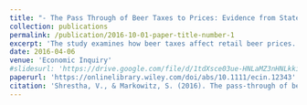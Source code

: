```yaml
---
title: "- The Pass Through of Beer Taxes to Prices: Evidence from State-Level and Federal Tax Changes (with Sara Markowitz)"
collection: publications
permalink: /publication/2016-10-01-paper-title-number-1
excerpt: 'The study examines how beer taxes affect retail beer prices. The findings show that a 10-cent increase in state beer taxes raises retail prices by about 17 cents, while a similar increase in federal beer taxes results in a 19-22 cent rise in retail prices. This indicates that consumers fully bear the burden of increased beer taxes.'
date: 2016-04-06
venue: 'Economic Inquiry'
#slidesurl: 'https://drive.google.com/file/d/1tdXsce03ue-HNLaMZ3nHNLkkiFuj95r5/view'
paperurl: 'https://onlinelibrary.wiley.com/doi/abs/10.1111/ecin.12343'
citation: 'Shrestha, V., & Markowitz, S. (2016). The pass‐through of beer taxes to prices: evidence from state and federal tax changes. Economic Inquiry, 54(4), 1946-1962.'
---
```




